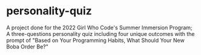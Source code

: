 # personality-quiz
A project done for the 2022 Girl Who Code's Summer Immersion Program; A three-questions personality quiz including four unique outcomes with the prompt of "Based on Your Programming Habits, What Should Your New Boba Order Be?"
